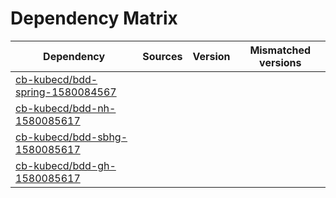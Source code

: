 # Dependency Matrix

Dependency | Sources | Version | Mismatched versions
---------- | ------- | ------- | -------------------
[cb-kubecd/bdd-spring-1580084567](https://github.com/cb-kubecd/bdd-spring-1580084567.git) |  | []() | 
[cb-kubecd/bdd-nh-1580085617](https://github.com/cb-kubecd/bdd-nh-1580085617.git) |  | []() | 
[cb-kubecd/bdd-sbhg-1580085617](https://github.com/cb-kubecd/bdd-sbhg-1580085617.git) |  | []() | 
[cb-kubecd/bdd-gh-1580085617](https://github.com/cb-kubecd/bdd-gh-1580085617.git) |  | []() | 
